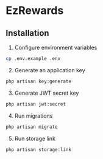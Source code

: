 # EzRewards

## Installation

1. Configure environment variables

```bash
cp .env.example .env
```

2. Generate an application key

```bash
php artisan key:generate
```

3. Generate JWT secret key

```bash
php artisan jwt:secret
```

4. Run migrations

```bash
php artisan migrate
```


5. Run storage link

```bash
php artisan storage:link
```
